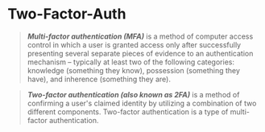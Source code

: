 # Two-Factor-Auth

>***Multi-factor authentication (MFA)*** is a method of computer access control in which a user is granted access only after successfully presenting several separate pieces of evidence to an authentication mechanism – typically at least two of the following categories: knowledge (something they know), possession (something they have), and inherence (something they are).

>***Two-factor authentication (also known as 2FA)*** is a method of confirming a user's claimed identity by utilizing a combination of two different components. Two-factor authentication is a type of multi-factor authentication.



